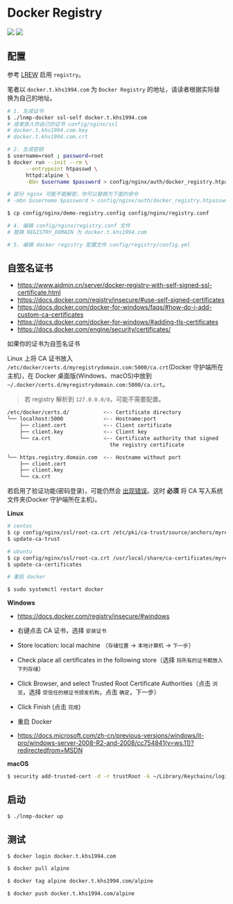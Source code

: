 # Docker Registry

[![](https://img.shields.io/badge/AD-%E8%85%BE%E8%AE%AF%E4%BA%91%E5%AE%B9%E5%99%A8%E6%9C%8D%E5%8A%A1-blue.svg)](https://cloud.tencent.com/act/cps/redirect?redirect=10058&cps_key=3a5255852d5db99dcd5da4c72f05df61) [![](https://img.shields.io/badge/Support-%E8%85%BE%E8%AE%AF%E4%BA%91%E8%87%AA%E5%AA%92%E4%BD%93-brightgreen.svg)](https://cloud.tencent.com/developer/support-plan?invite_code=13vokmlse8afh)

## 配置

参考 [LREW](lrew.md) 启用 `registry`。

笔者以 `docker.t.khs1994.com` 为 `Docker Registry` 的地址，请读者根据实际替换为自己的地址。

```bash
# 1. 生成证书
$ ./lnmp-docker ssl-self docker.t.khs1994.com
# 或者放入你自己的证书 config/nginx/ssl
# docker.t.khs1994.com.key
# docker.t.khs1994.com.crt

# 2. 生成密钥
$ username=root ; password=root
$ docker run --init --rm \
      --entrypoint htpasswd \
      httpd:alpine \
      -Bbn $username $password > config/nginx/auth/docker_registry.htpasswd

# 部分 nginx 可能不能解密，你可以替换为下面的命令
# -mbn $username $password > config/nginx/auth/docker_registry.htpasswd

$ cp config/nginx/demo-registry.config config/nginx/registry.conf

# 4. 编辑 config/nginx/registry.conf 文件
# 替换 REGISTRY_DOMAIN 为 docker.t.khs1994.com

# 5. 编辑 docker registry 配置文件 config/registry/config.yml
```

## 自签名证书

* https://www.aidmin.cn/server/docker-registry-with-self-signed-ssl-certificate.html
* https://docs.docker.com/registry/insecure/#use-self-signed-certificates
* https://docs.docker.com/docker-for-windows/faqs/#how-do-i-add-custom-ca-certificates
* https://docs.docker.com/docker-for-windows/#adding-tls-certificates
* https://docs.docker.com/engine/security/certificates/

如果你的证书为自签名证书

Linux 上将 CA 证书放入 `/etc/docker/certs.d/myregistrydomain.com:5000/ca.crt`(Docker 守护端所在主机)，在 Docker 桌面版(Windows、macOS)中放到 `~/.docker/certs.d/myregistrydomain.com:5000/ca.crt`。

> 若 registry 解析到 `127.0.0.0/8`，可能不需要配置。

```bash
/etc/docker/certs.d/           <-- Certificate directory
└── localhost:5000             <-- Hostname:port
    ├── client.cert            <-- Client certificate
    ├── client.key             <-- Client key
    └── ca.crt                 <-- Certificate authority that signed
                                 the registry certificate

└── https.registry.domain.com  <-- Hostname without port
    ├── client.cert
    ├── client.key
    └── ca.crt
```

若启用了验证功能(密码登录)，可能仍然会 [出现错误](https://docs.docker.com/registry/insecure/#troubleshoot-insecure-registry)。这时 **必须** 将 CA 写入系统文件夹(Docker 守护端所在主机)。

**Linux**

```bash
# centos
$ cp config/nginx/ssl/root-ca.crt /etc/pki/ca-trust/source/anchors/myregistrydomain.com.crt
$ update-ca-trust

# ubuntu
$ cp config/nginx/ssl/root-ca.crt /usr/local/share/ca-certificates/myregistrydomain.com.crt
$ update-ca-certificates

# 重启 docker

$ sudo systemctl restart docker
```

**Windows**

* https://docs.docker.com/registry/insecure/#windows

* 右键点击 CA 证书，选择 `安装证书`
* Store location: local machine （`存储位置` -> `本地计算机` -> `下一步`）
* Check place all certificates in the following store（选择 `将所有的证书都放入下列存储`）
* Click Browser, and select Trusted Root Certificate Authorities（点击 `浏览`，选择 `受信任的根证书颁发机构`，点击 `确定`，下一步）
* Click Finish (点击 `完成`)
* 重启 Docker

* https://docs.microsoft.com/zh-cn/previous-versions/windows/it-pro/windows-server-2008-R2-and-2008/cc754841(v=ws.11)?redirectedfrom=MSDN

**macOS**

```bash
$ security add-trusted-cert -d -r trustRoot -k ~/Library/Keychains/login.keychain ca.crt
```

## 启动

```bash
$ ./lnmp-docker up
```

## 测试

```bash
$ docker login docker.t.khs1994.com

$ docker pull alpine

$ docker tag alpine docker.t.khs1994.com/alpine

$ docker push docker.t.khs1994.com/alpine
```
